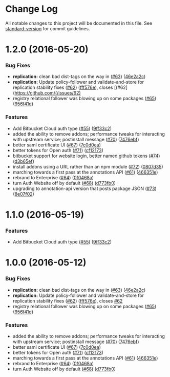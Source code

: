 # Change Log

All notable changes to this project will be documented in this file. See [standard-version](https://github.com/conventional-changelog/standard-version) for commit guidelines.

<a name="1.2.0"></a>
# 1.2.0 (2016-05-20)


### Bug Fixes

* **replication:** clean bad dist-tags on the way in ([#63](https://github.com/bcoe/npme-docker/issues/63)) ([46e2a2c](https://github.com/bcoe/npme-docker/commit/46e2a2c))
* **replication:** Update policy-follower and validate-and-store for replication stability fixes ([#62](https://github.com/bcoe/npme-docker/issues/62)) ([fff576e](https://github.com/bcoe/npme-docker/commit/fff576e)), closes [(#62](https://github.com/(/issues/62)
* registry relational follower was blowing up on some packages ([#65](https://github.com/bcoe/npme-docker/issues/65)) ([956f41d](https://github.com/bcoe/npme-docker/commit/956f41d))

### Features

* Add Bitbucket Cloud auth type ([#55](https://github.com/bcoe/npme-docker/issues/55)) ([9ff33c2](https://github.com/bcoe/npme-docker/commit/9ff33c2))
* added the ability to remove addons; performance tweaks for interacting with upstream service; postinstall message ([#70](https://github.com/bcoe/npme-docker/issues/70)) ([7476ebf](https://github.com/bcoe/npme-docker/commit/7476ebf))
* better saml certificate UI ([#67](https://github.com/bcoe/npme-docker/issues/67)) ([7c0d0ea](https://github.com/bcoe/npme-docker/commit/7c0d0ea))
* better tokens for Open auth ([#71](https://github.com/bcoe/npme-docker/issues/71)) ([cf12173](https://github.com/bcoe/npme-docker/commit/cf12173))
* bitbucket support for website login, better named github tokens ([#74](https://github.com/bcoe/npme-docker/issues/74)) ([d3b65ef](https://github.com/bcoe/npme-docker/commit/d3b65ef))
* install addons using a URL rather than an npm module ([#72](https://github.com/bcoe/npme-docker/issues/72)) ([0807d35](https://github.com/bcoe/npme-docker/commit/0807d35))
* marching towards a first pass at the annotations API ([#61](https://github.com/bcoe/npme-docker/issues/61)) ([466351e](https://github.com/bcoe/npme-docker/commit/466351e))
* rebrand to Enterprise ([#64](https://github.com/bcoe/npme-docker/issues/64)) ([0f0468a](https://github.com/bcoe/npme-docker/commit/0f0468a))
* turn Auth Website off by default ([#68](https://github.com/bcoe/npme-docker/issues/68)) ([d773fb0](https://github.com/bcoe/npme-docker/commit/d773fb0))
* upgrading to annotation-api version that posts package JSON ([#73](https://github.com/bcoe/npme-docker/issues/73)) ([8e07f02](https://github.com/bcoe/npme-docker/commit/8e07f02))



<a name="1.1.0"></a>
# 1.1.0 (2016-05-19)


### Features

* Add Bitbucket Cloud auth type ([#55](https://github.com/bcoe/npme-docker/issues/55)) ([9ff33c2](https://github.com/bcoe/npme-docker/commit/9ff33c2))

<a name="1.0.0"></a>
# 1.0.0 (2016-05-12)


### Bug Fixes

* **replication:** clean bad dist-tags on the way in ([#63](https://github.com/bcoe/npme-docker/issues/63)) ([46e2a2c](https://github.com/bcoe/npme-docker/commit/46e2a2c))
* **replication:** Update policy-follower and validate-and-store for replication stability fixes ([#62](https://github.com/bcoe/npme-docker/issues/62)) ([fff576e](https://github.com/bcoe/npme-docker/commit/fff576e)), closes [#62](https://github.com/bcoe/npme-docker/issues/62)
* registry relational follower was blowing up on some packages ([#65](https://github.com/bcoe/npme-docker/issues/65)) ([956f41d](https://github.com/bcoe/npme-docker/commit/956f41d))


### Features

* added the ability to remove addons; performance tweaks for interacting with upstream service; postinstall message ([#70](https://github.com/bcoe/npme-docker/issues/70)) ([7476ebf](https://github.com/bcoe/npme-docker/commit/7476ebf))
* better saml certificate UI ([#67](https://github.com/bcoe/npme-docker/issues/67)) ([7c0d0ea](https://github.com/bcoe/npme-docker/commit/7c0d0ea))
* better tokens for Open auth ([#71](https://github.com/bcoe/npme-docker/issues/71)) ([cf12173](https://github.com/bcoe/npme-docker/commit/cf12173))
* marching towards a first pass at the annotations API ([#61](https://github.com/bcoe/npme-docker/issues/61)) ([466351e](https://github.com/bcoe/npme-docker/commit/466351e))
* rebrand to Enterprise ([#64](https://github.com/bcoe/npme-docker/issues/64)) ([0f0468a](https://github.com/bcoe/npme-docker/commit/0f0468a))
* turn Auth Website off by default ([#68](https://github.com/bcoe/npme-docker/issues/68)) ([d773fb0](https://github.com/bcoe/npme-docker/commit/d773fb0))
